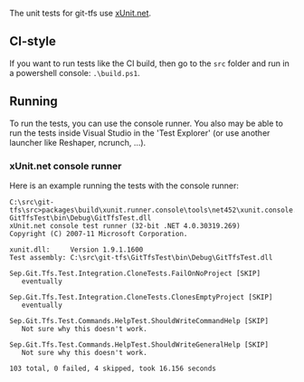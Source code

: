 The unit tests for git-tfs use [xUnit.net](https://xunit.github.io/).

## CI-style

If you want to run tests like the CI build, then go to the `src` folder and run in a powershell console: `.\build.ps1`.

## Running

To run the tests, you can use the console runner.
You also may be able to run the tests inside Visual Studio in the 'Test Explorer' (or use another launcher like Reshaper, ncrunch, ...).

### xUnit.net console runner

Here is an example running the tests with the console runner:

```
C:\src\git-tfs\src>packages\build\xunit.runner.console\tools\net452\xunit.console.exe GitTfsTest\bin\Debug\GitTfsTest.dll
xUnit.net console test runner (32-bit .NET 4.0.30319.269)
Copyright (C) 2007-11 Microsoft Corporation.

xunit.dll:     Version 1.9.1.1600
Test assembly: C:\src\git-tfs\GitTfsTest\bin\Debug\GitTfsTest.dll

Sep.Git.Tfs.Test.Integration.CloneTests.FailOnNoProject [SKIP]
   eventually

Sep.Git.Tfs.Test.Integration.CloneTests.ClonesEmptyProject [SKIP]
   eventually

Sep.Git.Tfs.Test.Commands.HelpTest.ShouldWriteCommandHelp [SKIP]
   Not sure why this doesn't work.

Sep.Git.Tfs.Test.Commands.HelpTest.ShouldWriteGeneralHelp [SKIP]
   Not sure why this doesn't work.

103 total, 0 failed, 4 skipped, took 16.156 seconds
```